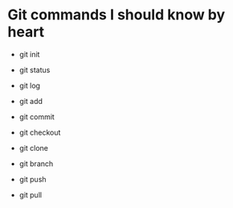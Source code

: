 # Git commands I should know by heart

- git init

- git status

- git log

- git add

- git commit

- git checkout

- git clone

- git branch

- git push

- git pull
